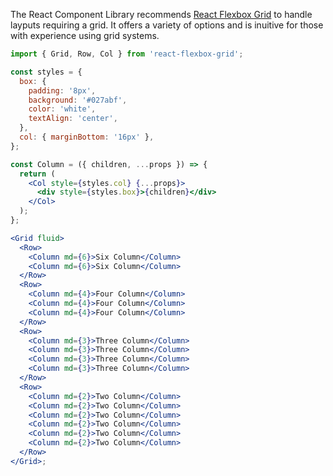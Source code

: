 The React Component Library recommends [React Flexbox Grid](http://roylee0704.github.io/react-flexbox-grid/) to handle layputs requiring a grid. It offers a variety of options and is inuitive for those with experience using grid systems.

```jsx
import { Grid, Row, Col } from 'react-flexbox-grid';

const styles = {
  box: {
    padding: '8px',
    background: '#027abf',
    color: 'white',
    textAlign: 'center',
  },
  col: { marginBottom: '16px' },
};

const Column = ({ children, ...props }) => {
  return (
    <Col style={styles.col} {...props}>
      <div style={styles.box}>{children}</div>
    </Col>
  );
};

<Grid fluid>
  <Row>
    <Column md={6}>Six Column</Column>
    <Column md={6}>Six Column</Column>
  </Row>
  <Row>
    <Column md={4}>Four Column</Column>
    <Column md={4}>Four Column</Column>
    <Column md={4}>Four Column</Column>
  </Row>
  <Row>
    <Column md={3}>Three Column</Column>
    <Column md={3}>Three Column</Column>
    <Column md={3}>Three Column</Column>
    <Column md={3}>Three Column</Column>
  </Row>
  <Row>
    <Column md={2}>Two Column</Column>
    <Column md={2}>Two Column</Column>
    <Column md={2}>Two Column</Column>
    <Column md={2}>Two Column</Column>
    <Column md={2}>Two Column</Column>
    <Column md={2}>Two Column</Column>
  </Row>
</Grid>;
```
